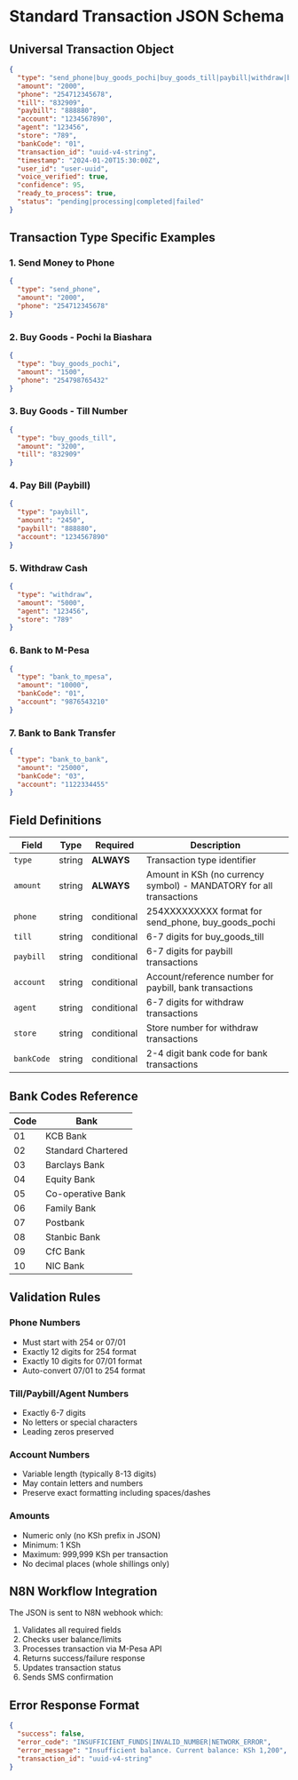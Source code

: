 # Standard Transaction JSON Schema

## Universal Transaction Object

```json
{
  "type": "send_phone|buy_goods_pochi|buy_goods_till|paybill|withdraw|bank_to_mpesa|bank_to_bank",
  "amount": "2000",
  "phone": "254712345678",
  "till": "832909", 
  "paybill": "888880",
  "account": "1234567890",
  "agent": "123456",
  "store": "789",
  "bankCode": "01",
  "transaction_id": "uuid-v4-string",
  "timestamp": "2024-01-20T15:30:00Z",
  "user_id": "user-uuid",
  "voice_verified": true,
  "confidence": 95,
  "ready_to_process": true,
  "status": "pending|processing|completed|failed"
}
```

## Transaction Type Specific Examples

### 1. Send Money to Phone
```json
{
  "type": "send_phone",
  "amount": "2000",
  "phone": "254712345678"
}
```

### 2. Buy Goods - Pochi la Biashara
```json
{
  "type": "buy_goods_pochi",
  "amount": "1500",
  "phone": "254798765432"
}
```

### 3. Buy Goods - Till Number
```json
{
  "type": "buy_goods_till",
  "amount": "3200",
  "till": "832909"
}
```

### 4. Pay Bill (Paybill)
```json
{
  "type": "paybill",
  "amount": "2450",
  "paybill": "888880",
  "account": "1234567890"
}
```

### 5. Withdraw Cash
```json
{
  "type": "withdraw",
  "amount": "5000",
  "agent": "123456",
  "store": "789"
}
```

### 6. Bank to M-Pesa
```json
{
  "type": "bank_to_mpesa",
  "amount": "10000",
  "bankCode": "01",
  "account": "9876543210"
}
```

### 7. Bank to Bank Transfer
```json
{
  "type": "bank_to_bank",
  "amount": "25000",
  "bankCode": "03",
  "account": "1122334455"
}
```

## Field Definitions

| Field | Type | Required | Description |
|-------|------|----------|-------------|
| `type` | string | **ALWAYS** | Transaction type identifier |
| `amount` | string | **ALWAYS** | Amount in KSh (no currency symbol) - MANDATORY for all transactions |
| `phone` | string | conditional | 254XXXXXXXXX format for send_phone, buy_goods_pochi |
| `till` | string | conditional | 6-7 digits for buy_goods_till |
| `paybill` | string | conditional | 6-7 digits for paybill transactions |
| `account` | string | conditional | Account/reference number for paybill, bank transactions |
| `agent` | string | conditional | 6-7 digits for withdraw transactions |
| `store` | string | conditional | Store number for withdraw transactions |
| `bankCode` | string | conditional | 2-4 digit bank code for bank transactions |

## Bank Codes Reference

| Code | Bank |
|------|------|
| 01 | KCB Bank |
| 02 | Standard Chartered |
| 03 | Barclays Bank |
| 04 | Equity Bank |
| 05 | Co-operative Bank |
| 06 | Family Bank |
| 07 | Postbank |
| 08 | Stanbic Bank |
| 09 | CfC Bank |
| 10 | NIC Bank |

## Validation Rules

### Phone Numbers
- Must start with 254 or 07/01
- Exactly 12 digits for 254 format
- Exactly 10 digits for 07/01 format
- Auto-convert 07/01 to 254 format

### Till/Paybill/Agent Numbers
- Exactly 6-7 digits
- No letters or special characters
- Leading zeros preserved

### Account Numbers
- Variable length (typically 8-13 digits)
- May contain letters and numbers
- Preserve exact formatting including spaces/dashes

### Amounts
- Numeric only (no KSh prefix in JSON)
- Minimum: 1 KSh
- Maximum: 999,999 KSh per transaction
- No decimal places (whole shillings only)

## N8N Workflow Integration

The JSON is sent to N8N webhook which:
1. Validates all required fields
2. Checks user balance/limits
3. Processes transaction via M-Pesa API
4. Returns success/failure response
5. Updates transaction status
6. Sends SMS confirmation

## Error Response Format

```json
{
  "success": false,
  "error_code": "INSUFFICIENT_FUNDS|INVALID_NUMBER|NETWORK_ERROR",
  "error_message": "Insufficient balance. Current balance: KSh 1,200",
  "transaction_id": "uuid-v4-string"
}
```
